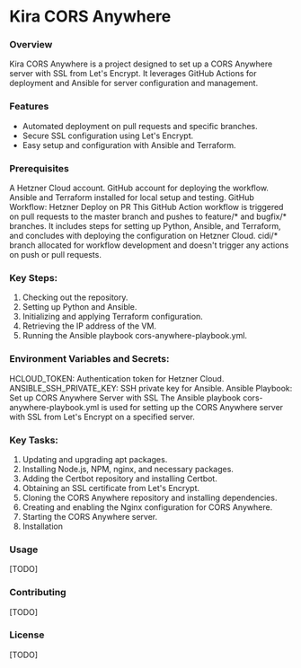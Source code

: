 # Kira CORS Anywhere

### Overview

Kira CORS Anywhere is a project designed to set up a CORS Anywhere server with SSL from Let's Encrypt. It leverages GitHub Actions for deployment and Ansible for server configuration and management.

### Features

* Automated deployment on pull requests and specific branches.
* Secure SSL configuration using Let's Encrypt.
* Easy setup and configuration with Ansible and Terraform.

### Prerequisites
A Hetzner Cloud account.
GitHub account for deploying the workflow.
Ansible and Terraform installed for local setup and testing.
GitHub Workflow: Hetzner Deploy on PR
This GitHub Action workflow is triggered on pull requests to the master branch and pushes to feature/* and bugfix/* branches. It includes steps for setting up Python, Ansible, and Terraform, and concludes with deploying the configuration on Hetzner Cloud.
cidi/* branch allocated for workflow development and doesn't trigger any actions on push or pull requests.

### Key Steps:

1. Checking out the repository.
2. Setting up Python and Ansible.
3. Initializing and applying Terraform configuration.
4. Retrieving the IP address of the VM.
5. Running the Ansible playbook cors-anywhere-playbook.yml.

### Environment Variables and Secrets:

HCLOUD_TOKEN: Authentication token for Hetzner Cloud.
ANSIBLE_SSH_PRIVATE_KEY: SSH private key for Ansible.
Ansible Playbook: Set up CORS Anywhere Server with SSL
The Ansible playbook cors-anywhere-playbook.yml is used for setting up the CORS Anywhere server with SSL from Let's Encrypt on a specified server.

### Key Tasks:

1. Updating and upgrading apt packages.
2. Installing Node.js, NPM, nginx, and necessary packages.
3. Adding the Certbot repository and installing Certbot.
4. Obtaining an SSL certificate from Let's Encrypt.
5. Cloning the CORS Anywhere repository and installing dependencies.
6. Creating and enabling the Nginx configuration for CORS Anywhere.
7. Starting the CORS Anywhere server.
8. Installation

### Usage
[TODO]

### Contributing
[TODO]

### License
[TODO]
